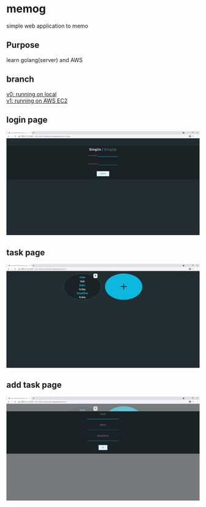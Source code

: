# memog  
simple web application to memo  

## Purpose  
learn golang(server) and AWS  

## branch  
[v0: running on local](https://github.com/chiru1221/memog/tree/v0)  
[v1: running on AWS EC2](https://github.com/chiru1221/memog/tree/v1)  

## login page  
![login](https://github.com/chiru1221/memog/blob/main/figure/login.jpg?raw=true)
## task page  
![home](https://github.com/chiru1221/memog/blob/main/figure/home.jpg?raw=true)
## add task page  
![add](https://github.com/chiru1221/memog/blob/main/figure/add.jpg?raw=true)

